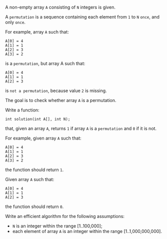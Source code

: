 A non-empty array `A` consisting of `N` integers is given.

A `permutation` is a sequence containing each element from `1` to `N` `once`, and only `once`.

For example, array `A` such that:

    A[0] = 4
    A[1] = 1
    A[2] = 3
    A[3] = 2
is a `permutation`, but array A such that:

    A[0] = 4
    A[1] = 1
    A[2] = 3
is `not a permutation`, because value `2` is missing.

The goal is to check whether array `A` is a permutation.

Write a function:

    int solution(int A[], int N);

that, given an array `A`, returns `1` if array `A` is a `permutation` and `0` if it is not.

For example, given array `A` such that:

    A[0] = 4
    A[1] = 1
    A[2] = 3
    A[3] = 2
the function should return `1`.

Given array `A` such that:

    A[0] = 4
    A[1] = 1
    A[2] = 3
the function should return `0`.

Write an efficient algorithm for the following assumptions:

* `N` is an integer within the range [1..100,000];
* each element of array `A` is an integer within the range [1..1,000,000,000].
